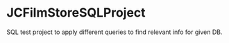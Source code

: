 # JCFilmStoreSQLProject
SQL test project to apply different queries to find relevant info for given DB.
